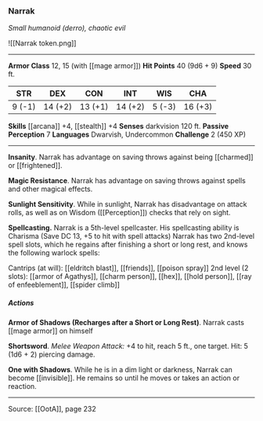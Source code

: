 ### Narrak
_Small humanoid (derro), chaotic evil_

![[Narrak token.png]]


---

**Armor Class** 12, 15 (with [[mage armor]])
**Hit Points** 40 (9d6 + 9)
**Speed** 30 ft.

| STR     | DEX     | CON     | INT     | WIS     | CHA     |
|---------|---------|---------|---------|---------|---------|
| 9 (-1) | 14 (+2) | 13 (+1) | 14 (+2) | 5 (-3) | 16 (+3) |

**Skills** [[arcana]] +4, [[stealth]] +4
**Senses** darkvision 120 ft.
**Passive Perception** 7
**Languages** Dwarvish, Undercommon
**Challenge** 2 (450 XP)

---

**Insanity**. Narrak has advantage on saving throws against being [[charmed]] or [[frightened]].

**Magic Resistance**. Narrak has advantage on saving throws against spells and other magical effects.

**Sunlight Sensitivity**. While in sunlight, Narrak has disadvantage on attack rolls, as well as on Wisdom ([[Perception]]) checks that rely on sight.

**Spellcasting.** Narrak is a 5th-level spellcaster. His spellcasting ability is Charisma (Save DC 13, +5 to hit with spell attacks) Narrak has two 2nd-level spell slots, which he regains after finishing a short or long rest, and knows the following warlock spells:

Cantrips (at will): [[eldritch blast]], [[friends]], [[poison spray]]
2nd level (2 slots): [[armor of Agathys]], [[charm person]], [[hex]], [[hold person]], [[ray of enfeeblement]], [[spider climb]]

##### Actions
**Armor of Shadows (Recharges after a Short or Long Rest)**. Narrak casts [[mage armor]] on himself

**Shortsword**. _Melee Weapon Attack:_ +4 to hit, reach 5 ft., one target. Hit: 5 (1d6 + 2) piercing damage.

**One with Shadows**. While he is in a dim light or darkness, Narrak can become [[invisible]]. He remains so until he moves or takes an action or reaction.


---

Source: [[OotA]], page 232
